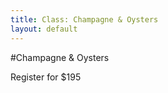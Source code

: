 ```yaml
---
title: Class: Champagne & Oysters
layout: default
---
```


#Champagne & Oysters

<a data-ms-membership="5f4f2f1b96a3b60004ec7599">Register for $195</a>
